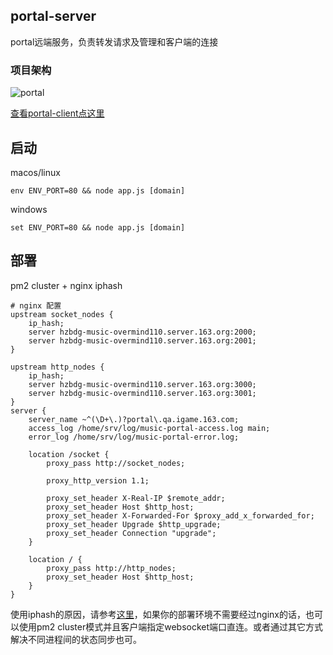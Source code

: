 ## portal-server
portal远端服务，负责转发请求及管理和客户端的连接

### 项目架构
![portal](https://p1.music.126.net/IXF1NONMG2HBxEPQma__NQ==/109951163753411807.png)

[查看portal-client点这里](https://github.com/ImmortalLark/portal-client)

## 启动
macos/linux
```shell
env ENV_PORT=80 && node app.js [domain]
```
windows
```shell
set ENV_PORT=80 && node app.js [domain]
```


## 部署
pm2 cluster + nginx iphash

```nginx
# nginx 配置
upstream socket_nodes {
    ip_hash;
    server hzbdg-music-overmind110.server.163.org:2000;
    server hzbdg-music-overmind110.server.163.org:2001;
}

upstream http_nodes {
    ip_hash;
    server hzbdg-music-overmind110.server.163.org:3000;
    server hzbdg-music-overmind110.server.163.org:3001;
}
server {
    server_name ~^(\D+\.)?portal\.qa.igame.163.com;
    access_log /home/srv/log/music-portal-access.log main;
    error_log /home/srv/log/music-portal-error.log;

    location /socket {
        proxy_pass http://socket_nodes;

        proxy_http_version 1.1;

        proxy_set_header X-Real-IP $remote_addr;
        proxy_set_header Host $http_host;
        proxy_set_header X-Forwarded-For $proxy_add_x_forwarded_for;
        proxy_set_header Upgrade $http_upgrade; 
        proxy_set_header Connection "upgrade"; 
    }
        
    location / {
        proxy_pass http://http_nodes;
        proxy_set_header Host $http_host;
    }
}

```
使用iphash的原因，请参考[这里](https://segmentfault.com/a/1190000009622158)，如果你的部署环境不需要经过nginx的话，也可以使用pm2 cluster模式并且客户端指定websocket端口直连。或者通过其它方式解决不同进程间的状态同步也可。

